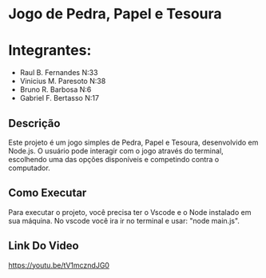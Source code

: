 # Jogo de Pedra, Papel e Tesoura

# Integrantes:
- Raul B. Fernandes N:33
- Vinicius M. Paresoto N:38
- Bruno R. Barbosa N:6
- Gabriel F. Bertasso N:17

## Descrição
Este projeto é um jogo simples de Pedra, Papel e Tesoura, desenvolvido em Node.js. O usuário pode interagir com o jogo através do terminal, escolhendo uma das opções disponíveis e competindo contra o computador.

## Como Executar

Para executar o projeto, você precisa ter o Vscode e o Node instalado em sua máquina. No vscode você ira ir no terminal e usar:
"node main.js".

## Link Do Video

https://youtu.be/tV1mczndJG0

